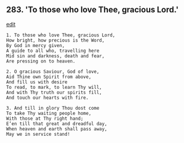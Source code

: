 
## 283.  'To those who love Thee, gracious Lord.'
[edit](https://docs.google.com/document/d/1jsm3cf6KQahggQltcCJcoNRU7Vo2rhTj/edit?mode=html)



    1. To those who love Thee, gracious Lord, 
    How bright, how precious is the Word, 
    By God in mercy given,
    A guide to all who, travelling here 
    Mid sin and darkness, death and fear, 
    Are pressing on to heaven.

    2. O gracious Saviour, God of love,
    Aid Thine own Spirit from above,
    And fill us with desire 
    To read, to mark, to learn Thy will,
    And with Thy truth our spirits fill,
    And touch our hearts with fire.

    3. And till in glory Thou dost come 
    To take Thy waiting people home,
    With those at Thy right hand;
    E’en till that great and dreadful day, 
    When heaven and earth shall pass away, 
    May we in service stand!
